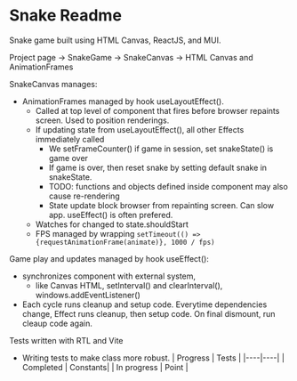 # Snake Readme

Snake game built using HTML Canvas, ReactJS, and MUI. 

Project page -> SnakeGame -> SnakeCanvas -> HTML Canvas and AnimationFrames

SnakeCanvas manages:
- AnimationFrames managed by hook useLayoutEffect(). 
    - Called at top level of component that fires before browser repaints screen. Used to position renderings.
    - If updating state from useLayoutEffect(), all other Effects immediately called
        - We setFrameCounter() if game in session, set snakeState() is game over
        - If game is over, then reset snake by setting default snake in snakeState.
        - TODO: functions and objects defined inside component may also cause re-rendering
        - State update block browser from repainting screen. Can slow app. useEffect() is often prefered. 
    - Watches for changed to state.shouldStart
    - FPS managed by wrapping `setTimeout(() => {requestAnimationFrame(animate)}, 1000 / fps)`

Game play and updates managed by hook useEffect():
- synchronizes component with external system, 
    - like Canvas HTML, setInterval() and clearInterval(), windows.addEventListener()
- Each cycle runs cleanup and setup code. Everytime dependencies change, Effect runs cleanup, then setup code. On final dismount, run cleaup code again. 

Tests written with RTL and Vite
- Writing tests to make class more robust.
| Progress | Tests |
|----|----|
| Completed |  Constants|
| In progress | Point |

